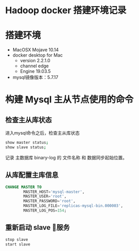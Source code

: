 # Hadoop docker 搭建环境记录

# 搭建环境

- MacOSX Mojave 10.14
- docker desktop for Mac 
  - version 2.2.1.0
  - channel edge 
  - Engine 19.03.5
- mysql镜像版本：5.7.17

# 构建 Mysql 主从节点使用的命令

## 检查主从库状态

进入mysql命令之后，检查主从库状态

```bash
show master status;
show slave status;
```
记录 主数据库 binary-log 的 文件名称 和 数据同步起始位置。

## 从库配置主库信息

```sql
CHANGE MASTER TO
        MASTER_HOST='mysql-master',
        MASTER_USER='root',
        MASTER_PASSWORD='root',
        MASTER_LOG_FILE='replicas-mysql-bin.000003',
        MASTER_LOG_POS=154;
```
## 重新启动 slave 服务

```bash
stop slave
start slave
```

